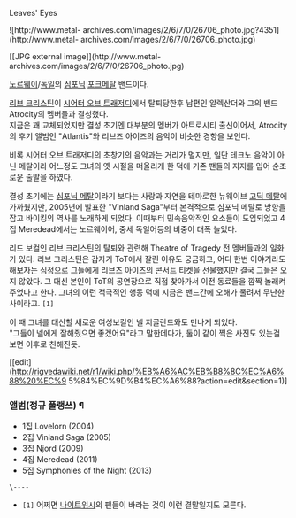 Leaves' Eyes

![http://www.metal-
archives.com/images/2/6/7/0/26706_photo.jpg?4351](http://www.metal-
archives.com/images/2/6/7/0/26706_photo.jpg)

[[JPG external image]](http://www.metal-
archives.com/images/2/6/7/0/26706_photo.jpg)

[노르웨이](%EB%85%B8%EB%A5%B4%EC%9B%A8%EC%9D%B4.md)/[독일](%EB%8F%85%EC%9D%BC.md)의 [심포닉](%EC%8B%AC%ED%8F%AC%EB%8B%89%20%EB%A9%94%ED%83%88.md) [포크메탈](%ED%8F%AC%ED%81%AC%20%EB%A9%94%ED%83%88.md) 밴드이다.

[리브 크리스틴](%EB%A6%AC%EB%B8%8C%20%ED%81%AC%EB%A6%AC%EC%8A%A4%ED%8B%B4.md)이
[시어터 오브 트래저디](%EC%8B%9C%EC%96%B4%ED%84%B0%20%EC%98%A4%EB%B8%8C%20%ED%8A%B8%EB%9E%98%EC%A0%80%EB%94%94.md)에서 탈퇴당한후 남편인 알렉산더와 그의 밴드 Atrocity의 멤버들과 결성했다.  
지금은 꽤 교체되었지만 결성 초기엔 대부분의 멤버가 아트로시티 출신이어서, Atrocity의 후기 앨범인 "Atlantis"와 리브즈
아이즈의 음악이 비슷한 경향을 보인다.

비록 시어터 오브 트래저디의 초창기의 음악과는 거리가 멀지만, 일단 테크노 음악이 아닌 메탈이라 어느정도 그녀의 옛 시절을 떠올리게 한 덕에
기존 팬들의 지지를 입어 순조로운 출발을 하였다.

결성 초기에는 [심포닉 메탈](%EC%8B%AC%ED%8F%AC%EB%8B%89%20%EB%A9%94%ED%83%88.md)이라기
보다는 사랑과 자연을 테마로한 뉴웨이브 [고딕 메탈](%EA%B3%A0%EB%94%95%20%EB%A9%94%ED%83%88.md)에
가까웠지만, 2005년에 발표한 "Vinland Saga"부터 본격적으로 심포닉 메탈로 방향을 잡고 바이킹의 역사를 노래하게 되었다.
이때부터 민속음악적인 요소들이 도입되었고 4집 Meredead에서는 노르웨이어, 중세 독일어등의 비중이 대폭 늘었다.

리드 보컬인 리브 크리스틴의 탈퇴와 관련해 Theatre of Tragedy 전 멤버들과의 일화가 있다. 리브 크리스틴은 갑자기 ToT에서
잘린 이유도 궁금하고, 어디 한번 이야기라도 해보자는 심정으로 그들에게 리브즈 아이즈의 콘서트 티켓을 선물했지만 결국 그들은 오지 않았다.
그 대신 본인이 ToT의 공연장으로 직접 찾아가서 이전 동료들을 깜짝 놀래켜주었다고 한다. 그녀의 이런 적극적인 행동 덕에 지금은 밴드간에
오해가 풀려서 무난한 사이라고. `[1]`

이 때 그녀를 대신할 새로운 여성보컬인 넬 지글란드와도 만나게 되었다.  
"그들이 넬에게 잘해줬으면 좋겠어요"라고 말한데다가, 둘이 같이 찍은 사진도 있는걸 보면 이후로 친해진듯.

[[edit](http://rigvedawiki.net/r1/wiki.php/%EB%A6%AC%EB%B8%8C%EC%A6%88%20%EC%9
5%84%EC%9D%B4%EC%A6%88?action=edit&section=1)]

### 앨범(정규 풀랭쓰) ¶

  * 1집 Lovelorn (2004) 
  * 2집 Vinland Saga (2005) 
  * 3집 Njord (2009)
  * 4집 Meredead (2011)
  * 5집 Symphonies of the Night (2013)

`\----`

  * `[1]` 어쩌면 [나이트위시](%EB%82%98%EC%9D%B4%ED%8A%B8%EC%9C%84%EC%8B%9C.md)의 팬들이 바라는 것이 이런 결말일지도 모른다.

